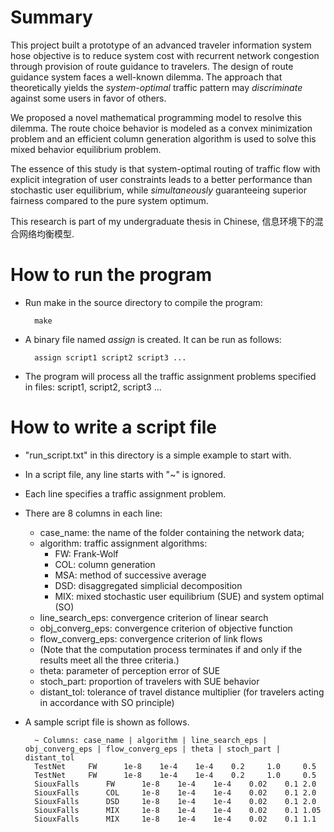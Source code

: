 Summary
=======

This project built a prototype of an advanced traveler information system 
hose objective is to reduce system cost with recurrent network congestion 
through provision of route guidance to travelers.
The design of route guidance system faces a well-known dilemma. 
The approach that theoretically yields the _system-optimal_ traffic pattern 
may _discriminate_ against some users in favor of others. 

We proposed a novel mathematical programming model to resolve this dilemma. 
The route choice behavior is modeled as a convex minimization problem and 
an efficient column generation algorithm is used to solve this mixed behavior 
equilibrium problem.

The essence of this study is that system-optimal routing of traffic flow with 
explicit integration of user constraints leads to a better performance than 
stochastic user equilibrium, while _simultaneously_ guaranteeing superior 
fairness compared to the pure system optimum.

This research is part of my undergraduate thesis in Chinese, 信息环境下的混合网络均衡模型.


How to run the program
======================
- Run make in the source directory to compile the program:

        make

- A binary file named _assign_ is created. It can be run as follows: 

        assign script1 script2 script3 ...

- The program will process all the traffic assignment problems
specified in files: script1, script2, script3 ...


How to write a script file
==========================

- "run_script.txt" in this directory is a simple example to start with. 
- In a script file, any line starts with "~" is ignored. 
- Each line specifies a traffic assignment problem. 
- There are 8 columns in each line: 
	- case_name: the name of the folder containing the network data;
	- algorithm: traffic assignment algorithms:
		- FW: Frank-Wolf
		- COL: column generation
		- MSA: method of successive average
		- DSD: disaggregated simplicial decomposition
		- MIX: mixed stochastic user equilibrium (SUE) and system optimal (SO)
	- line_search_eps: convergence criterion of linear search
	- obj_converg_eps: convergence criterion of objective function
	- flow_converg_eps: convergence criterion of link flows
	- (Note that the computation process terminates if and only if the results meet all the three criteria.)
	- theta: parameter of perception error of SUE
	- stoch_part: proportion of travelers with SUE behavior
	- distant_tol: tolerance of travel distance multiplier (for travelers acting in accordance with SO principle)
- A sample script file is shown as follows. 

        ~ Columns: case_name | algorithm | line_search_eps | obj_converg_eps | flow_converg_eps | theta | stoch_part | distant_tol
        TestNet		FW	    1e-8	1e-4	1e-4	0.2	    1.0	    0.5
        TestNet		FW	    1e-8	1e-4	1e-4	0.2	    1.0	    0.5
        SiouxFalls	    FW	    1e-8	1e-4	1e-4	0.02	0.1	2.0
        SiouxFalls	    COL	    1e-8	1e-4	1e-4	0.02	0.1	2.0
        SiouxFalls	    DSD	    1e-8	1e-4	1e-4	0.02	0.1	2.0
        SiouxFalls	    MIX	    1e-8	1e-4	1e-4	0.02	0.1	1.05
        SiouxFalls	    MIX	    1e-8	1e-4	1e-4	0.02	0.1	1.1
